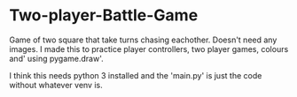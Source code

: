 # Two-player-Battle-Game
Game of two square that take turns chasing eachother. Doesn't need any images. I made this to practice player controllers, two player games, colours and' using pygame.draw'.

I think this needs python 3 installed and the 'main.py' is just the code without whatever venv is.
